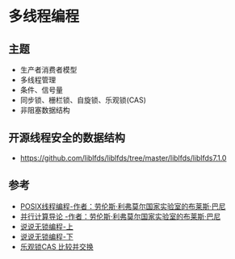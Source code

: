 # 多线程编程

## 主题

- 生产者消费者模型
- 多线程管理
- 条件、信号量
- 同步锁、栅栏锁、自旋锁、乐观锁(CAS)
- 非阻塞数据结构

## 开源线程安全的数据结构

- https://github.com/liblfds/liblfds/tree/master/liblfds/liblfds7.1.0

## 参考

- [POSIX线程编程-作者：劳伦斯·利弗莫尔国家实验室的布莱斯·巴尼	](https://computing.llnl.gov/tutorials/pthreads/)
- [并行计算导论 -作者：劳伦斯·利弗莫尔国家实验室的布莱斯·巴尼	](https://computing.llnl.gov/tutorials/parallel_comp/)
- [说说无锁编程-上](https://cloud.tencent.com/developer/article/1516818)
- [说说无锁编程-下](https://cloud.tencent.com/developer/article/1516817)
- [乐观锁CAS 比较并交换](https://zhuanlan.zhihu.com/p/51043204)